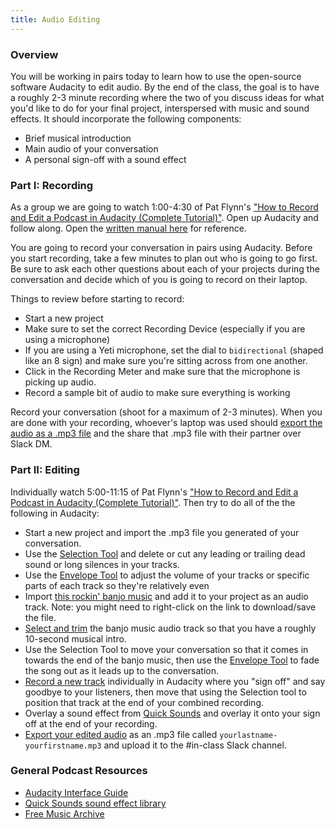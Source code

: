 ```yaml
---
title: Audio Editing
---
```


### Overview

You will be working in pairs today to learn how to use the open-source software Audacity to edit audio. By the end of the class, the goal is to have a roughly 2-3 minute recording where the two of you discuss ideas for what you'd like to do for your final project, interspersed with music and sound effects. It should incorporate the following components:

- Brief musical introduction
- Main audio of your conversation
- A personal sign-off with a sound effect

### Part I: Recording 

As a group we are going to watch 1:00-4:30 of Pat Flynn's ["How to Record and Edit a Podcast in Audacity (Complete Tutorial)"](https://www.youtube.com/watch?v=xl-WDjWrTtk). Open up Audacity and follow along. Open the [written manual here](https://manual.audacityteam.org/man/record.html) for reference.

You are going to record your conversation in pairs using Audacity. Before you start recording, take a few minutes to plan out who is going to go first. Be sure to ask each other questions about each of your projects during the conversation and decide which of you is going to record on their laptop.

Things to review before starting to record:

- Start a new project 
- Make sure to set the correct Recording Device (especially if you are using a microphone)
- If you are using a Yeti microphone, set the dial to `bidirectional` (shaped like an 8 sign) and make sure you're sitting across from one another.
- Click in the Recording Meter and make sure that the microphone is picking up audio.
- Record a sample bit of audio to make sure everything is working

Record your conversation (shoot for a maximum of 2-3 minutes). When you are done with your recording, whoever's laptop was used should [export the audio as a .mp3 file](https://manual.audacityteam.org/man/export.html) and the share that .mp3 file with their partner over Slack DM.

### Part II: Editing

Individually watch 5:00-11:15 of Pat Flynn's ["How to Record and Edit a Podcast in Audacity (Complete Tutorial)"](https://www.youtube.com/watch?v=xl-WDjWrTtk). Then try to do all of the the following in Audacity:

- Start a new project and import the .mp3 file you generated of your conversation. 
- Use the [Selection Tool](https://manual.audacityteam.org/man/selecting_audio_the_basics.html) and delete or cut any leading or trailing dead sound or long silences in your tracks.
- Use the [Envelope Tool](https://manual.audacityteam.org/man/envelope_tool.html) to adjust the volume of your tracks or specific parts of each track so they're relatively even
- Import [this rockin' banjo music]({{site.baseurl}}/modules/heftone-banjo-orchestra-whistling-rufus.mp3) and add it to your project as an audio track. Note: you might need to right-click on the link to download/save the file.
- [Select and trim](https://manual.audacityteam.org/man/audacity_tracks_and_clips.html) the banjo music audio track so that you have a roughly 10-second musical intro.
- Use the Selection Tool to move your conversation so that it comes in towards the end of the banjo music, then use the [Envelope Tool](https://manual.audacityteam.org/man/envelope_tool.html) to fade the song out as it leads up to the conversation.
- [Record a new track](https://manual.audacityteam.org/man/recording.html#newtrack) individually in Audacity where you "sign off" and say goodbye to your listeners, then move that using the Selection tool to position that track at the end of your combined recording.
- Overlay a sound effect from [Quick Sounds](https://quicksounds.com/) and overlay it onto your sign off at the end of your recording.
- [Export your edited audio](https://manual.audacityteam.org/man/file_menu_export.html) as an .mp3 file called `yourlastname-yourfirstname.mp3` and upload it to the #in-class Slack channel. 

### General Podcast Resources

- [Audacity Interface Guide](https://wit.audacityteam.org/)
- [Quick Sounds sound effect library](https://www.youtube.com/audiolibrary/soundeffects)
- [Free Music Archive](https://freemusicarchive.org/)